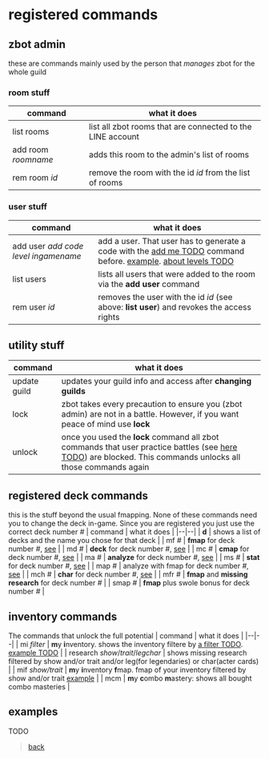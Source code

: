 # registered commands
## zbot admin
these are commands mainly used by the person that _manages_ zbot for the whole guild
### room stuff
| command | what it does |
| -- | -- |
| list rooms | list all zbot rooms that are connected to the LINE account |
| add room _roomname_ | adds this room to the admin's list of rooms |
| rem room _id_ | remove the room with the id _id_ from the list of rooms |

### user stuff
| command | what it does |
| -- | -- |
| add user _add code_ _level_ _ingamename_ | add a user. That user has to generate a code with the [add me TODO](TODO) command before. [example](#exadduser). [about levels TODO](TODO) |
| list users | lists all users that were added to the room via the **add user** command |
| rem user _id_ | removes the user with the id _id_ (see above: **list user**) and revokes the access rights |

## utility stuff
| command | what it does |
| -- | -- |
| update guild | updates your guild info and access after **changing guilds** |
| lock | zbot takes every precaution to ensure you (zbot admin) are not in a battle. However, if you want peace of mind use **lock** |
| unlock | once you used the **lock** command all zbot commands that user practice battles (see [here TODO](TODO)) are blocked. This commands unlocks all those commands again |

## registered deck commands
this is the stuff beyond the usual fmapping. None of these commands need you to change the deck in-game. Since you are registered you just use the correct deck number _#_
| command | what it does |
|--|--|
| **d** | shows a list of decks and the name you chose for that deck |
| mf _#_ | **fmap** for deck number _#_, [see](deck-building) |
| md _#_ | **deck** for deck number _#_, [see](deck-building) |
| mc _#_ | **cmap** for deck number _#_, [see](deck-building) |
| ma _#_ | **analyze** for deck number _#_, [see](deck-building) |
| ms _#_ | **stat** for deck number _#_, [see](deck-building) |
| map _#_ | analyze with fmap for deck number _#_, [see](deck-building) |
| mch _#_ | **char** for deck number _#_, [see](deck-building) |
| mfr _#_ | **fmap** and **missing research** for deck number _#_ |
| smap _#_ | **fmap** plus swole bonus for deck number _#_ |

## inventory commands
The commands that unlock the full potential
| command | what it does |
|--|--|
| mi _filter_ | **m**y **i**nventory. shows the inventory filtere by [a filter TODO](#filter). [example TODO](TODO) |
| research _show_/_trait_/_legchar_ | shows missing research filtered by show and/or trait and/or leg(for legendaries) or char(acter cards) |
| mif _show/trait_ | **m**y **i**nventory **f**map. fmap of your inventory filtered by show and/or trait [example](TODO) |
| mcm | **m**y **c**ombo **m**astery: shows all bought combo masteries |

## examples
TODO

> [back](index)
<!--stackedit_data:
eyJoaXN0b3J5IjpbODkyMTYzODQ2XX0=
-->